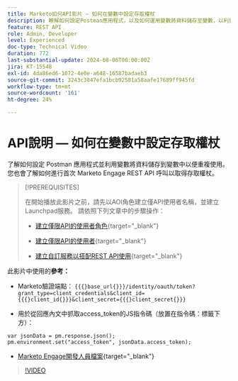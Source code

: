 ```yaml
---
title: Marketo如何API影片 — 如何在變數中設定存取權杖
description: 瞭解如何設定Postman應用程式，以及如何運用變數將資料儲存至變數，以利重複使用。
feature: REST API
role: Admin, Developer
level: Experienced
doc-type: Technical Video
duration: 772
last-substantial-update: 2024-08-06T00:00:00Z
jira: KT-15548
exl-id: 4da86ed6-1072-4e0e-a648-16587badaeb3
source-git-commit: 3243c3047efa1bcb92581a58aafe17689ff945fd
workflow-type: tm+mt
source-wordcount: '161'
ht-degree: 24%

---
```


# API說明 — 如何在變數中設定存取權杖

了解如何設定 Postman 應用程式並利用變數將資料儲存到變數中以便重複使用。您也會了解如何進行首次 Marketo Engage REST API 呼叫以取得存取權杖。

>[!PREREQUISITES]
>
>在開始播放此影片之前，請先以AOI角色建立僅API使用者名稱，並建立Launchpad服務。 請依照下列文章中的步驟操作：
>
>* [建立僅限API的使用者角色](https://experienceleague.adobe.com/zh-hant/docs/marketo/using/product-docs/administration/users-and-roles/create-an-api-only-user-role){target="_blank"}
>
>* [建立僅限API的使用者](https://experienceleague.adobe.com/zh-hant/docs/marketo/using/product-docs/administration/users-and-roles/create-an-api-only-user){target="_blank"}
>
>* [建立自訂服務以搭配REST API使用](https://experienceleague.adobe.com/zh-hant/docs/marketo/using/product-docs/administration/additional-integrations/create-a-custom-service-for-use-with-rest-api){target="_blank"}

此影片中使用的&#x200B;**參考：**

* Marketo驗證端點： `{{{}base_url{}}}/identity/oauth/token?grant_type=client_credentials&client_id={{{}client_id{}}}&client_secret={{{}client_secret{}}}`

* 用於從回應內文中抓取access_token的JS指令碼（放置在指令碼：標籤下方）：

```
var jsonData = pm.response.json();
pm.environment.set("access_token", jsonData.access_token);
```

* [Marketo Engage開發人員檔案](https://experienceleague.adobe.com/zh-hant/docs/marketo-developer/marketo/rest/authentication){target="_blank"}

>[!VIDEO](https://video.tv.adobe.com/v/3429275/?learn=on)
